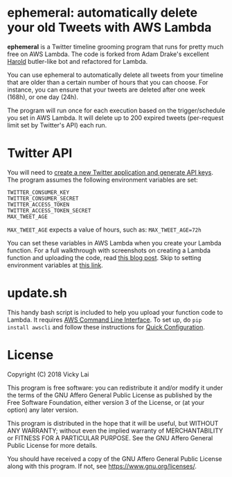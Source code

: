 # ephemeral: automatically delete your old Tweets with AWS Lambda

**ephemeral** is a Twitter timeline grooming program that runs for pretty much free on AWS Lambda. The code is forked from Adam Drake's excellent [Harold](https://github.com/adamdrake/harold) butler-like bot and refactored for Lambda.

You can use ephemeral to automatically delete all tweets from your timeline that are older than a certain number of hours that you can choose. For instance, you can ensure that your tweets are deleted after one week (168h), or one day (24h).

The program will run once for each execution based on the trigger/schedule you set in AWS Lambda. It will delete up to 200 expired tweets (per-request limit set by Twitter's API) each run.

# Twitter API

You will need to [create a new Twitter application and generate API keys](https://apps.twitter.com/). The program assumes the following environment variables are set:

```
TWITTER_CONSUMER_KEY
TWITTER_CONSUMER_SECRET
TWITTER_ACCESS_TOKEN
TWITTER_ACCESS_TOKEN_SECRET
MAX_TWEET_AGE
```

`MAX_TWEET_AGE` expects a value of hours, such as: `MAX_TWEET_AGE=72h`

You can set these variables in AWS Lambda when you create your Lambda function. For a full walkthrough with screenshots on creating a Lambda function and uploading the code, read [this blog post](https://vickylai.com/verbose/free-twitter-bot-aws-lambda/). Skip to setting environment variables at [this link](https://vickylai.com/verbose/free-twitter-bot-aws-lambda/#2-configure-your-function).

# update.sh

This handy bash script is included to help you upload your function code to Lambda. It requires [AWS Command Line Interface](https://aws.amazon.com/cli/). To set up, do `pip install awscli` and follow these instructions for [Quick Configuration](https://docs.aws.amazon.com/cli/latest/userguide/cli-chap-getting-started.html).

# License
Copyright (C) 2018 Vicky Lai

This program is free software: you can redistribute it and/or modify
it under the terms of the GNU Affero General Public License as
published by the Free Software Foundation, either version 3 of the
License, or (at your option) any later version.

This program is distributed in the hope that it will be useful,
but WITHOUT ANY WARRANTY; without even the implied warranty of
MERCHANTABILITY or FITNESS FOR A PARTICULAR PURPOSE.  See the
GNU Affero General Public License for more details.

You should have received a copy of the GNU Affero General Public License
along with this program.  If not, see <https://www.gnu.org/licenses/>.